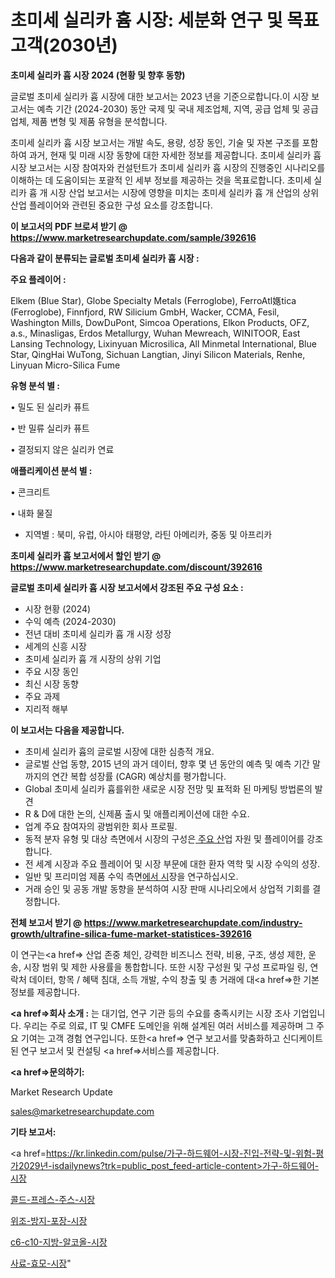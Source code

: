 # 초미세 실리카 흄 시장: 세분화 연구 및 목표 고객(2030년)

<strong>초미세 실리카 흄 시장 2024 (현황 및 향후 동향)</strong>

글로벌 초미세 실리카 흄 시장에 대한 보고서는 2023 년을 기준으로합니다.이 시장 보고서는 예측 기간 (2024-2030) 동안 국제 및 국내 제조업체, 지역, 공급 업체 및 공급 업체, 제품 변형 및 제품 유형을 분석합니다.

초미세 실리카 흄 시장 보고서는 개발 속도, 용량, 성장 동인, 기술 및 자본 구조를 포함하여 과거, 현재 및 미래 시장 동향에 대한 자세한 정보를 제공합니다. 초미세 실리카 흄 시장 보고서는 시장 참여자와 컨설턴트가 초미세 실리카 흄 시장의 진행중인 시나리오를 이해하는 데 도움이되는 포괄적 인 세부 정보를 제공하는 것을 목표로합니다. 초미세 실리카 흄 개 시장 산업 보고서는 시장에 영향을 미치는 초미세 실리카 흄 개 산업의 상위 산업 플레이어와 관련된 중요한 구성 요소를 강조합니다.



<strong>이 보고서의 PDF 브로셔 받기 @ <a href=https://www.marketresearchupdate.com/sample/392616>https://www.marketresearchupdate.com/sample/392616</a></strong>



<strong>다음과 같이 분류되는 글로벌 초미세 실리카 흄 시장 :</strong>



<strong>주요 플레이어 :</strong>

Elkem (Blue Star), Globe Specialty Metals (Ferroglobe), FerroAtl嫕tica (Ferroglobe), Finnfjord, RW Silicium GmbH, Wacker, CCMA, Fesil, Washington Mills, DowDuPont, Simcoa Operations, Elkon Products, OFZ, a.s., Minasligas, Erdos Metallurgy, Wuhan Mewreach, WINITOOR, East Lansing Technology, Lixinyuan Microsilica, All Minmetal International, Blue Star, QingHai WuTong, Sichuan Langtian, Jinyi Silicon Materials, Renhe, Linyuan Micro-Silica Fume



<strong>유형 분석 별 :</strong>

• 밀도 된 실리카 퓨트

• 반 밀류 실리카 퓨트

• 결정되지 않은 실리카 연료



<strong>애플리케이션 분석 별 :</strong>

• 콘크리트

• 내화 물질

<ul>
  <li>지역별 : 북미, 유럽, 아시아 태평양, 라틴 아메리카, 중동 및 아프리카</li>
</ul>


<strong>초미세 실리카 흄 보고서에서 할인 받기 @ <a href=https://www.marketresearchupdate.com/discount/392616>https://www.marketresearchupdate.com/discount/392616</a></strong>



<strong>글로벌 초미세 실리카 흄 시장 보고서에서 강조된 주요 구성 요소 :</strong>
<ul>
  <li>시장 현황 (2024)</li>
  <li>수익 예측 (2024-2030)</li>
  <li>전년 대비 초미세 실리카 흄 개 시장 성장</li>
  <li>세계의 신흥 시장</li>
  <li>초미세 실리카 흄 개 시장의 상위 기업</li>
  <li>주요 시장 동인</li>
  <li>최신 시장 동향</li>
  <li>주요 과제</li>
  <li>지리적 해부</li>
</ul>


<strong>이 보고서는 다음을 제공합니다.</strong>
<ul>
  <li>초미세 실리카 흄의 글로벌 시장에 대한 심층적 개요.</li>
  <li>글로벌 산업 동향, 2015 년의 과거 데이터, 향후 몇 년 동안의 예측 및 예측 기간 말까지의 연간 복합 성장률 (CAGR) 예상치를 평가합니다.</li>
  <li>Global 초미세 실리카 흄를위한 새로운 시장 전망 및 표적화 된 마케팅 방법론의 발견</li>
  <li>R &amp; D에 대한 논의, 신제품 출시 및 애플리케이션에 대한 수요.</li>
  <li>업계 주요 참여자의 광범위한 회사 프로필.</li>
  <li>동적 분자 유형 및 대상 측면에서 시장의 구성은<a href=> 주요 산</a>업 자원 및 플레이어를 강조합니다.</li>
  <li>전 세계 시장과 주요 플레이어 및 시장 부문에 대한 환자 역학 및 시장 수익의 성장.</li>
  <li>일반 및 프리미엄 제품 수익 측면<a href=>에서 시</a>장을 연구하십시오.</li>
  <li>거래 승인 및 공동 개발 동향을 분석하여 시장 판매 시나리오에서 상업적 기회를 결정합니다.</li>
</ul>



<strong>전체 보고서 받기 @ <a href=https://www.marketresearchupdate.com/industry-growth/ultrafine-silica-fume-market-statistices-392616>https://www.marketresearchupdate.com/industry-growth/ultrafine-silica-fume-market-statistices-392616</a></strong>

이 연구는<a href=> 산업 존중</a> 체인, 강력한 비즈니스 전략, 비용, 구조, 생성 제한, 운송, 시장 범위 및 제한 사용률을 통합합니다. 또한 시장 구성원 및 구성 프로파일 링, 연락처 데이터, 항목 / 혜택 침대, 소득 개발, 수익 창출 및 총 거래에 대<a href=>한 기본 </a>정보를 제공합니다.



<strong><a href=>회사 소</a>개 :</strong>
는 대기업, 연구 기관 등의 수요를 충족시키는 시장 조사 기업입니다. 우리는 주로 의료, IT 및 CMFE 도메인을 위해 설계된 여러 서비스를 제공하며 그 주요 기여는 고객 경험 연구입니다. 또한<a href=> 연구 보</a>고서를 맞춤화하고 신디케이트 된 연구 보고서 및 컨설팅 <a href=>서비스</a>를 제공합니다.



<strong><a href=>문의하기:</a></strong>

Market Research Update

sales@marketresearchupdate.com



<strong>기타 보고서:</strong>

<a href=https://kr.linkedin.com/pulse/가구-하드웨어-시장-진입-전략-및-위험-평가2029년-isdailynews?trk=public_post_feed-article-content>가구-하드웨어-시장</a>

<a href=https://www.linkedin.com/pulse/콜드-프레스-주스-시장-진입-전략-및-위험-평가2029년-isdailynews-bmtdf/>콜드-프레스-주스-시장</a>

<a href=https://www.linkedin.com/pulse/위조-방지-포장-시장-진입-전략-및-위험-평가2029년-survey-spotlight-pro-24-analysis-ndyzf/>위조-방지-포장-시장</a>

<a href=https://www.linkedin.com/pulse/c6-c10-지방-알코올-시장-경쟁-분석-및-성장-잠재력-2029-j1m4f/>c6-c10-지방-알코올-시장</a>

<a href=https://www.linkedin.com/pulse/사료-효모-시장-동향-및-성장-전망-consumer-connection-chronicles-24--mm5fc/>사료-효모-시장</a>"
